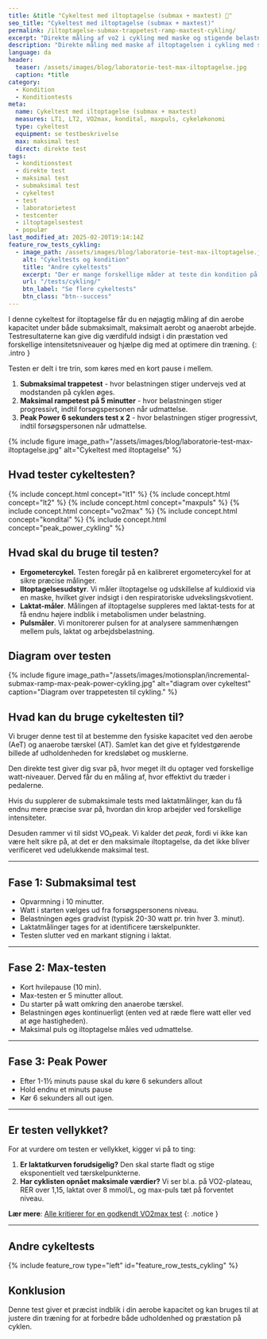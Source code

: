 ```yaml
---
title: &title "Cykeltest med iltoptagelse (submax + maxtest) 🚴"
seo_title: "Cykeltest med iltoptagelse (submax + maxtest)"
permalink: /iltoptagelse-submax-trappetest-ramp-maxtest-cykling/
excerpt: "Direkte måling af vo2 i cykling med maske og stigende belastning fra lav intensitet til omkring den anaerobe tærskel. Derefter en maksimal test af konditallet."
description: "Direkte måling med maske af iltoptagelsen i cykling med stigende belastning fra lav intensitet til den anaerobe tærskel. Derefter en maksimal test af konditallet."
language: da
header:
  teaser: /assets/images/blog/laboratorie-test-max-iltoptagelse.jpg
  caption: *title
category:
  - Kondition
  - Konditiontests
meta:
  name: Cykeltest med iltoptagelse (submax + maxtest)
  measures: LT1, LT2, VO2max, kondital, maxpuls, cykeløkonomi
  type: cykeltest
  equipment: se testbeskrivelse
  max: maksimal test
  direct: direkte test
tags:
  - konditionstest
  - direkte test
  - maksimal test
  - submaksimal test
  - cykeltest
  - test
  - laboratorietest
  - testcenter
  - iltoptagelsestest
  - populær
last_modified_at: 2025-02-20T19:14:14Z
feature_row_tests_cykling:
  - image_path: /assets/images/blog/laboratorie-test-max-iltoptagelse.jpg
    alt: "Cykeltests og kondition"
    title: "Andre cykeltests"
    excerpt: "Der er mange forskellige måder at teste din kondition på. Vi har samlet en lang række forskellige cykeltests, hvor du også kan estimere dit kondital."
    url: "/tests/cykling/"
    btn_label: "Se flere cykeltests"
    btn_class: "btn--success"
---
```


I denne cykeltest for iltoptagelse får du en nøjagtig måling af din aerobe kapacitet under både submaksimalt, maksimalt aerobt og anaerobt arbejde. Testresultaterne kan give dig værdifuld indsigt i din præstation ved forskellige intensitetsniveauer og hjælpe dig med at optimere din træning.
{: .intro }

Testen er delt i tre trin, som køres med en kort pause i mellem.

1. **Submaksimal trappetest** - hvor belastningen stiger undervejs ved at modstanden på cyklen øges.
2. **Maksimal rampetest på 5 minutter** - hvor belastningen stiger progressivt, indtil forsøgspersonen når udmattelse.
3. **Peak Power 6 sekunders test x 2** - hvor belastningen stiger progressivt, indtil forsøgspersonen når udmattelse.

{% include figure image_path="/assets/images/blog/laboratorie-test-max-iltoptagelse.jpg" alt="Cykeltest med iltoptagelse" %}

## Hvad tester cykeltesten?

{% include concept.html concept="lt1" %}
{% include concept.html concept="lt2" %}
{% include concept.html concept="maxpuls" %}
{% include concept.html concept="vo2max" %}
{% include concept.html concept="kondital" %}
{% include concept.html concept="peak_power_cykling" %}

## Hvad skal du bruge til testen?

- **Ergometercykel**. Testen foregår på en kalibreret ergometercykel for at sikre præcise målinger.
- **Iltoptagelsesudstyr**. Vi måler iltoptagelse og udskillelse af kuldioxid via en maske, hvilket giver indsigt i den respiratoriske udvekslingskvotient.
- **Laktat-måler**. Målingen af iltoptagelse suppleres med laktat-tests for at få endnu højere indblik i metabolismen under belastning.
- **Pulsmåler**. Vi monitorerer pulsen for at analysere sammenhængen mellem puls, laktat og arbejdsbelastning.

## Diagram over testen

{% include figure image_path="/assets/images/motionsplan/incremental-submax-ramp-max-peak-power-cykling.jpg" alt="diagram over cykeltest" caption="Diagram over trappetesten til cykling." %}

## Hvad kan du bruge cykeltesten til?

Vi bruger denne test til at bestemme den fysiske kapacitet ved den aerobe (AeT) og anaerobe tærskel (AT). Samlet kan det give et fyldestgørende billede af udholdenheden for kredsløbet og musklerne.

Den direkte test giver dig svar på, hvor meget ilt du optager ved forskellige watt-niveauer. Derved får du en måling af, hvor effektivt du træder i pedalerne.

Hvis du supplerer de submaksimale tests med laktatmålinger, kan du få endnu mere præcise svar på, hvordan din krop arbejder ved forskellige intensiteter.

Desuden rammer vi til sidst VO₂peak. Vi kalder det *peak*, fordi vi ikke kan være helt sikre på, at det er den maksimale iltoptagelse, da det ikke bliver verificeret ved udelukkende maksimal test.

***

## Fase 1: Submaksimal test

- Opvarmning i 10 minutter.
- Watt i starten vælges ud fra forsøgspersonens niveau.
- Belastningen øges gradvist (typisk 20-30 watt pr. trin hver 3. minut).
- Laktatmålinger tages for at identificere tærskelpunkter.
- Testen slutter ved en markant stigning i laktat.

***

## Fase 2: Max-testen

- Kort hvilepause (10 min).
- Max-testen er 5 minutter allout.
- Du starter på watt omkring den anaerobe tærskel.
- Belastningen øges kontinuerligt (enten ved at ræde flere watt eller ved at øge hastigheden).
- Maksimal puls og iltoptagelse måles ved udmattelse.

***

## Fase 3: Peak Power

- Efter 1-1½ minuts pause skal du køre 6 sekunders allout
- Hold endnu et minuts pause
- Kør 6 sekunders all out igen.

***

## Er testen vellykket?

For at vurdere om testen er vellykket, kigger vi på to ting:

1. **Er laktatkurven forudsigelig?** Den skal starte fladt og stige eksponentielt ved tærskelpunkterne.
2. **Har cyklisten opnået maksimale værdier?** Vi ser bl.a. på VO2-plateau, RER over 1,15, laktat over 8 mmol/L, og max-puls tæt på forventet niveau.

**Lær mere**: [Alle kritierer for en godkendt VO2max test](/kriterier-maksimal-iltoptagelsestest/)
{: .notice }

***

## Andre cykeltests

{% include feature_row type="left" id="feature_row_tests_cykling" %}

## Konklusion

Denne test giver et præcist indblik i din aerobe kapacitet og kan bruges til at justere din træning for at forbedre både udholdenhed og præstation på cyklen.
